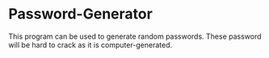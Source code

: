 # Password-Generator

This program can be used to generate random passwords. These password will be hard to crack as it is computer-generated. 